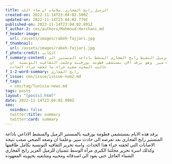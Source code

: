 ```yaml
---
title: الزميل رابح الفجاري..سلامات ان شاء الله
created-on: 2022-11-14T23:04:02.590Z
updated-on: 2022-11-14T23:04:02.779Z
published-on: 2022-11-14T23:04:02.891Z
f_author-2: cms/authors/Mahmoud-Horchani.md
f_header-image:
  url: /assets/images/rabeh-fajjari.jpg
f_thumbnail:
  url: /assets/images/rabeh-fajjari.jpg
f_photo-credit: الكاتب
f_summary-content: تعرض الزميل النشيط رابح الفجاري المنشط باذاعة المنستير الى
  حادث سير  وهو يرقد الان بمستشفى فطومه بورقيبه وعلمت الثقافيه التونسيه  ان
  حالته الصحيه صعبة جراء ما لحقه جراء الحادث
f_1-2-word-summary: رابح الفجاري
f_issue: cms/issue/isssue-num2.md
f_tags:
  - cms/tag/Tunisia-news.md
tags: posts
layout: "[posts].html"
date: 2022-11-14T23:04:02.998Z
seo:
  noindex: false
  twitter:title: summary
  twitter:card: summary
---
```

يرقد هذه الايام بمستشفى فطومة بورقيبه بالمنستير الزميل والمنشط الاذاعي باذاعة المنستير رابح الفجاري بعد تعرضه الى حادث سير .وعلمنا ان وضعه الصحي صعب نتيجة الاصابات التي لحقته جراء هذا الحداث. واسة تحرير الثقافيه التونسية بكامل طاقمها وكذلك اسرة تحرير مجلتنا الكبرى مرآة الوسط تتمنيان للزميل العزيز رابح الفجاري الشفاء العاجل حتى يعود الى اصدقائه ومحبيه ومتابعيه بحيويته المعهوده
